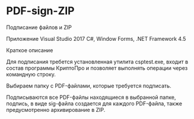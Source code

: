 # PDF-sign-ZIP
Подписание файлов и ZIP
 
 Приложение Visual Studio 2017 C#, Window Forms, .NET Framework 4.5
  
 
 Краткое описание
 
 Для подписания требется установленная утилита сsptest.exe, входит в состав программы КриптоПро и позволяет выполнять операции через командную строку.
 
 Выбираем папку с PDF-файлами, которые требуется подписать. 
 
 Подписываются все PDF-файлы находящиеся в выбранной папке, подпись, в виде sig-файла создается для каждого PDF-файла,  также предусмотренно архивирование в ZIP.
 
 
